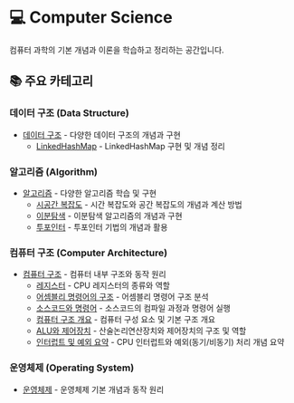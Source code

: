 # 💻 Computer Science

컴퓨터 과학의 기본 개념과 이론을 학습하고 정리하는 공간입니다.

## 📚 주요 카테고리

### 데이터 구조 (Data Structure)
- [데이터 구조](./DataStructure/README.md) - 다양한 데이터 구조의 개념과 구현
  - [LinkedHashMap](./DataStructure/LinkedHashMap.md) - LinkedHashMap 구현 및 개념 정리

### 알고리즘 (Algorithm)
- [알고리즘](./Algorithm/README.md) - 다양한 알고리즘 학습 및 구현
  - [시공간 복잡도](./Algorithm/TimeSpaceComplexity.md) - 시간 복잡도와 공간 복잡도의 개념과 계산 방법
  - [이분탐색](./Algorithm/BinarySearch.md) - 이분탐색 알고리즘의 개념과 구현
  - [투포인터](./Algorithm/TwoPointers.md) - 투포인터 기법의 개념과 활용

### 컴퓨터 구조 (Computer Architecture)
- [컴퓨터 구조](./Computer_Structure/README.md) - 컴퓨터 내부 구조와 동작 원리
  - [레지스터](./Computer_Structure/Register.md) - CPU 레지스터의 종류와 역할
  - [어셈블리 명령어의 구조](./Computer_Structure/StructureOfassembly_instructions.md) - 어셈블리 명령어 구조 분석
  - [소스코드와 명령어](./Computer_Structure/SourceCode_and_Command.md) - 소스코드의 컴파일 과정과 명령어 실행
  - [컴퓨터 구조 개요](./Computer_Structure/TheBigPictureOfComputerArchitecture.md) - 컴퓨터 구성 요소 및 기본 구조 개요
  - [ALU와 제어장치](./Computer_Structure/ArithmeticLogicUnit_and_ControlUnit.md) - 산술논리연산장치와 제어장치의 구조 및 역할
  - [인터럽트 및 예외 요약](./Computer_Structure/interrupt.md) - CPU 인터럽트와 예외(동기/비동기) 처리 개념 요약
### 운영체제 (Operating System)
- [운영체제](./Operating_System/README.md) - 운영체제 기본 개념과 동작 원리 